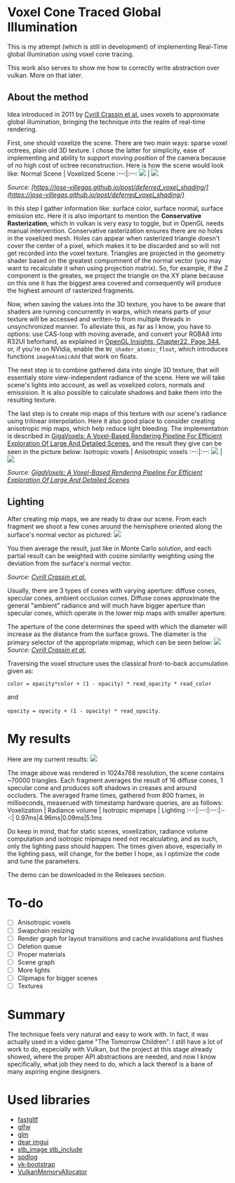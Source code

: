 # Voxel Cone Traced Global Illumination
This is my attempt (which is still in development) of implementing Real-Time global illumination using voxel cone tracing.

This work also serves to show me how to correctly write abstraction over vulkan. More on that later.

## About the method
Idea introduced in 2011 by [Cyrill Crassin et al.](https://research.nvidia.com/sites/default/files/publications/GIVoxels-pg2011-authors.pdf) uses voxels to approximate global illumination, bringing the technique into the realm of real-time rendering.

First, one should voxelize the scene. There are two main ways: sparse voxel octrees, plain old 3D texture. I chose the latter for simplicity, ease of implementing and ability to support moving position of the camera because of no high cost of octree reconstruction. Here is how the scene would look like:
Normal Scene | Voxelized Scene
:--:|:--:
![](readme_images/direct_light.png) | ![](readme_images/voxelized_direct_light.png)

*Source: [https://jose-villegas.github.io/post/deferred_voxel_shading/](https://jose-villegas.github.io/post/deferred_voxel_shading/)*

In this step I gather information like: surface color, surface normal, surface emission etc.
Here it is also important to mention the **Conservative Rasterization**, which in vulkan is very easy to toggle, but in OpenGL needs manual intervention.
Conservative rasterization ensures there are no holes in the voxelized mesh. Holes can appear when rasterized triangle doesn't cover the center of a pixel, which makes it to be discarded and so will not get recorded into the voxel texture. Triangles are projected in the geometry shader based on the greatest compomnent of the normal vector (you may want to recalculate it when using projection matrix). So, for example, if the Z component is the greates, we project the triangle on the XY plane because on this one it has the biggest area covered and consequently will produce the highest amount of rasterized fragments.

Now, when saving the values into the 3D texture, you have to be aware that shaders are running concurrently in warps, which means parts of your texture will be accessed and written-to from multiple threads in unsynchronized manner.
To alleviate this, as far as I know, you have to options:
use CAS-loop with moving averade, and convert your RGBA8 into R32UI beforhand, as explained in [OpenGL Insights, Chapter22, Page 344](https://xeolabs.com/pdfs/OpenGLInsights.pdf), or, if you're on NVidia, enable the `NV_shader_atomic_float`, which introduces functions `imageAtomicAdd` that work on floats.

The next step is to combine gathered data into single 3D texture, that will essentialy store view-independent radiance of the scene. Here we will take scene's lights into account, as well as voxelized colors, normals and emissision. It is also possible to calculate shadows and bake them into the resulting texture.

The last step is to create mip maps of this texture with our scene's radiance using trilinear interpolation. Here it also good place to consider creating anisotropic mip maps, which help reduce light bleeding. The implementation is described in [GigaVoxels: A Voxel-Based Rendering Pipeline For Efficient Exploration Of Large And Detailed Scenes](https://www.researchgate.net/publication/268023043_GigaVoxels_A_Voxel-Based_Rendering_Pipeline_For_Efficient_Exploration_Of_Large_And_Detailed_Scenes), and the result they give can be seen in the picture below:
Isotropic voxels | Anisotropic voxels
:--:|:--:
![](readme_images/isotropic_voxels.png) | ![](readme_images/anisotropic_voxels.png)

*Source: [GigaVoxels: A Voxel-Based Rendering Pipeline For Efficient Exploration Of Large And Detailed Scenes](https://www.researchgate.net/publication/268023043_GigaVoxels_A_Voxel-Based_Rendering_Pipeline_For_Efficient_Exploration_Of_Large_And_Detailed_Scenes)*

## Lighting
After creating mip maps, we are ready to draw our scene.
From each fragment we shoot a few cones around the hemisphere oriented along the surface's normal vector as pictured:
![](readme_images/cones.png)

You then average the result, just like in Monte Carlo solution, and each partial result can be weighted with cosine similarity weighting using the deviation from the surface's normal vector.

*Source: [Cyrill Crassin et al.](https://research.nvidia.com/sites/default/files/publications/GIVoxels-pg2011-authors.pdf)*

Usually, there are 3 types of cones with varying aperture: diffuse cones, specular cones, ambient occlusion cones. Diffuse cones approximate the general "ambient" radiance and will much have bigger aperture than specular cones, which operate in the lower mip maps with smaller aperture.

The aperture of the cone determines the speed with which the diameter will increase as the distance from the surface grows. The diameter is the primary selector of the appropriate mipmap, which can be seen below:
![](readme_images/cone_sampling.png)
*Source: [Cyrill Crassin et al.](https://research.nvidia.com/sites/default/files/publications/GIVoxels-pg2011-authors.pdf)*

Traversing the voxel structure uses the classical front-to-back accumulation given as: 

 `color = opacity*color + (1 - opacity) * read_opacity * read_color`

 and

 `opacity = opacity + (1 - opacity) * read_opacity`.

# My results
Here are my current results:
![](readme_images/result.png)

The image above was rendered in 1024x768 resolution, the scene contains ~70000 triangles. Each fragment averages the result of 16 diffuse cones, 1 specular cone and produces soft shadows in creases and around occluders.
The averaged frame times, gathered from 800 frames, in milliseconds, measerued with timestamp hardware queries, are as follows:
Voxelization | Radiance volume | Isotropic mipmaps | Lighting
:--:|:--:|:--:|:--:|
0.97ms|4.96ms|0.09ms|5.1ms

Do keep in mind, that for static scenes, voxelization, radiance volume computation and isotropic mipmaps need not recalculating, and as such, only the lighting pass should happen. The times given above, especially in the lighting pass, will change, for the better I hope, as I optimize the code and tune the parameters.

The demo can be downloaded in the Releases section.

# To-do
- [ ] Anisotropic voxels
- [ ] Swapchain resizing
- [ ] Render graph for layout transitions and cache invalidations and flushes
- [ ] Deletion queue
- [ ] Proper materials
- [ ] Scene graph
- [ ] More lights
- [ ] Clipmaps for bigger scenes
- [ ] Textures

# Summary
The technique feels very natural and easy to work with. In fact, it was actually used in a video game "The Tomorrow Children". I still have a lot of work to do, especially with Vulkan, but the project at this stage already showed, where the proper API abstractions are needed, and now I know specifically, what job they need to do, which a lack thereof is a bane of many aspiring engine designers.

# Used libraries
- [fastgltf](https://github.com/spnda/fastgltf)
- [glfw](https://github.com/glfw/glfw#head1234)
- [glm](https://github.com/g-truc/glm)
- [dear imgui](https://github.com/ocornut/imgui)
- [stb_image stb_include](https://github.com/nothings/stb)
- [spdlog](https://github.com/gabime/spdlog)
- [vk-bootstrap](https://github.com/charles-lunarg/vk-bootstrap)
- [VulkanMemoryAllocator](https://github.com/GPUOpen-LibrariesAndSDKs/VulkanMemoryAllocator)